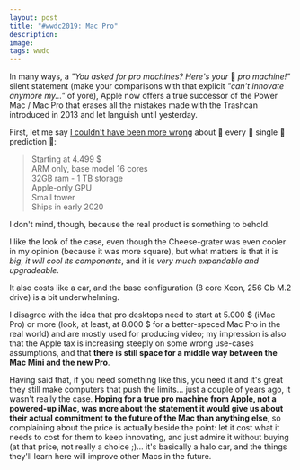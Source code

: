 ```yaml
---
layout: post
title: "#wwdc2019: Mac Pro"
description:
image:
tags: wwdc
---
```

In many ways, a *"You asked for pro machines? Here's your* 🤬 *pro machine!"* silent statement (make your comparisons with that explicit *"can't innovate anymore my..."* of yore), Apple now offers a true successor of the Power Mac / Mac Pro that erases all the mistakes made with the Trashcan introduced in 2013 and let languish until yesterday.

First, let me say [I couldn't have been more wrong](https://twitter.com/cdf1982/status/1134746060486828032) about 👏 every 👏 single 👏 prediction 👏:

>Starting at 4.499 $<br>
ARM only, base model 16 cores<br>
32GB ram - 1 TB storage<br>
Apple-only GPU<br>
Small tower<br>
Ships in early 2020

I don't mind, though, because the real product is something to behold.

I like the look of the case, even though the Cheese-grater was even cooler in my opinion (because it was more square), but what matters is that it is *big*, *it will cool its components*, and it is *very much expandable and upgradeable*.

It also costs like a car, and the base configuration (8 core Xeon, 256 Gb M.2 drive) is a bit underwhelming.

I disagree with the idea that pro desktops need to start at 5.000 $ (iMac Pro) or more (look, at least, at 8.000 $ for a better-speced Mac Pro in the real world) and are mostly used for producing video; my impression is also that the Apple tax is increasing steeply on some wrong use-cases assumptions, and that **there is still space for a middle way between the Mac Mini and the new Pro**.

Having said that, if you need something like this, you need it and it's great they still make computers that push the limits... just a couple of years ago, it wasn't really the case.
**Hoping for a true pro machine from Apple, not a powered-up iMac, was more about the statement it would give us about their actual commitment to the future of the Mac than anything else**, so complaining about the price is actually beside the point: let it cost what it needs to cost for them to keep innovating, and just admire it without buying (at that price, not really a choice ;)... it's basically a halo car, and the things they'll learn here will improve other Macs in the future.